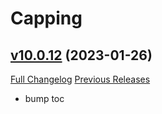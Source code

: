 # Capping

## [v10.0.12](https://github.com/BigWigsMods/Capping/tree/v10.0.12) (2023-01-26)
[Full Changelog](https://github.com/BigWigsMods/Capping/compare/v10.0.11...v10.0.12) [Previous Releases](https://github.com/BigWigsMods/Capping/releases)

- bump toc  
